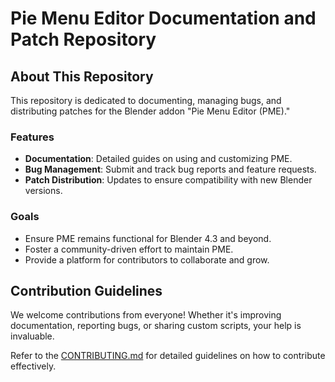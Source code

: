 # Pie Menu Editor Documentation and Patch Repository

## About This Repository
This repository is dedicated to documenting, managing bugs, and distributing patches for the Blender addon "Pie Menu Editor (PME)."

### Features
- **Documentation**: Detailed guides on using and customizing PME.
- **Bug Management**: Submit and track bug reports and feature requests.
- **Patch Distribution**: Updates to ensure compatibility with new Blender versions.

### Goals
- Ensure PME remains functional for Blender 4.3 and beyond.
- Foster a community-driven effort to maintain PME.
- Provide a platform for contributors to collaborate and grow.

## Contribution Guidelines
We welcome contributions from everyone! Whether it's improving documentation, reporting bugs, or sharing custom scripts, your help is invaluable.

Refer to the [CONTRIBUTING.md](./CONTRIBUTING.md) for detailed guidelines on how to contribute effectively.
